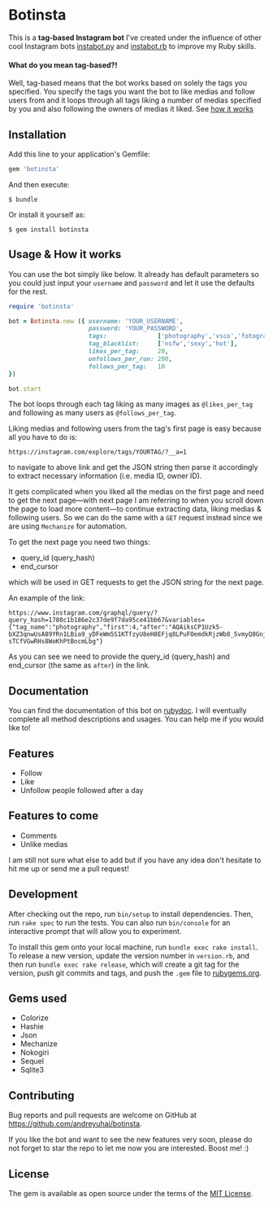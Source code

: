 # Botinsta

This is a **tag-based Instagram bot** I've created under the influence of other cool Instagram bots [instabot.py](https://github.com/instabot-py) and [instabot.rb](https://github.com/eVanilla/instabot.rb/) to improve my Ruby skills.

#### What do you mean tag-based?!

Well, tag-based means that the bot works based on solely the tags you specified. You specify the tags you want the bot to like medias and follow users from and it loops through all tags liking a number of medias specified by you and also following the owners of medias it liked. See [how it works](#usage--how-it-works)

## Installation

Add this line to your application's Gemfile:

```ruby
gem 'botinsta'
```

And then execute:

    $ bundle

Or install it yourself as:

    $ gem install botinsta

## Usage & How it works

You can use the bot simply like below. It already has default parameters so you could just input your `username` and `password` and let it use the defaults for the rest.

```ruby
require 'botinsta'

bot = Botinsta.new ({ username: 'YOUR_USERNAME',
                      password: 'YOUR_PASSWORD',
                      tags:              ['photography','vsco','fotografia'],
                      tag_blacklist:     ['nsfw','sexy','hot'],
                      likes_per_tag:     20,
                      unfollows_per_run: 200,
                      follows_per_tag:   10
})

bot.start
```

The bot loops through each tag liking as many images as `@likes_per_tag` and following as many users as `@follows_per_tag`.

Liking medias and following users from the tag's first page is easy because all you have to do is:

`https://instagram.com/explore/tags/YOURTAG/?__a=1`

to navigate to above link and get the JSON string then parse it accordingly
to extract necessary information (i.e. media ID, owner ID).

It gets complicated when you liked all the medias on the first page and need to get the next page—with next page I am referring to when you scroll down the page to load more content—to continue extracting data, liking medias & following users. So we can do the same with a `GET` request instead since we are using `Mechanize` for automation.

To get the next page you need two things:

* query_id (query_hash)
* end_cursor

which will be used in GET requests to get the JSON string for the next page.

An example of the link:

    https://www.instagram.com/graphql/query/?query_hash=1780c1b186e2c37de9f7da95ce41bb67&variables={"tag_name":"photography","first":4,"after":"AQAiksCP1Uzk5-bXZ3qnwUsA89YRn1LBia9_yDFeWm5S1KTfzyU8eH8EFjq8LPuFOemdkRjzWb8_5vmyQ8Gnj-sTCfVGwRHs8WoKhPtBncmLbg"}

As you can see we need to provide the query_id (query_hash) and end_cursor (the same as `after`) in the link.

## Documentation

You can find the documentation of this bot on [rubydoc](https://www.rubydoc.info/github/andreyuhai/botinsta/master). I will eventually complete all method descriptions and usages. You can help me if you would like to!

## Features

  * Follow
  * Like
  * Unfollow people followed after a day

## Features to come

  * Comments
  * Unlike medias

I am still not sure what else to add but if you have any idea don't hesitate to hit me up or send me a pull request!

## Development

After checking out the repo, run `bin/setup` to install dependencies. Then, run `rake spec` to run the tests. You can also run `bin/console` for an interactive prompt that will allow you to experiment.

To install this gem onto your local machine, run `bundle exec rake install`. To release a new version, update the version number in `version.rb`, and then run `bundle exec rake release`, which will create a git tag for the version, push git commits and tags, and push the `.gem` file to [rubygems.org](https://rubygems.org).

## Gems used

  * Colorize
  * Hashie
  * Json
  * Mechanize
  * Nokogiri
  * Sequel
  * Sqlite3

## Contributing

Bug reports and pull requests are welcome on GitHub at https://github.com/andreyuhai/botinsta.

If you like the bot and want to see the new features very soon, please do not forget to star the repo to let me now you are interested. Boost me! :)

## License

The gem is available as open source under the terms of the [MIT License](https://opensource.org/licenses/MIT).

